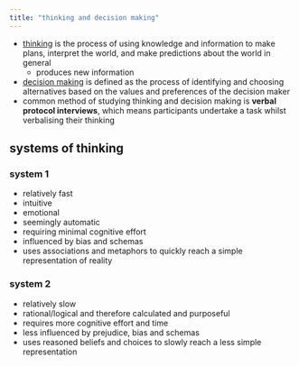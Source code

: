 ```yaml
---
title: "thinking and decision making"
---
```

- <u>thinking</u> is the process of using knowledge and information to make plans, interpret the world, and make predictions about the world in general
	- produces new information
- <u>decision making</u> is defined as the process of identifying and choosing alternatives based on the values and preferences of the decision maker
- common method of studying thinking and decision making is **verbal protocol interviews**, which means participants undertake a task whilst verbalising their thinking

## systems of thinking
### system 1 
- relatively fast
- intuitive
- emotional
- seemingly automatic
- requiring minimal cognitive effort
- influenced by bias and schemas
- uses associations and metaphors to quickly reach a simple representation of reality
### system 2
- relatively slow
- rational/logical and therefore calculated and purposeful
- requires more cognitive effort and time
- less influenced by prejudice, bias and schemas
- uses reasoned beliefs and choices to slowly reach a less simple representation
